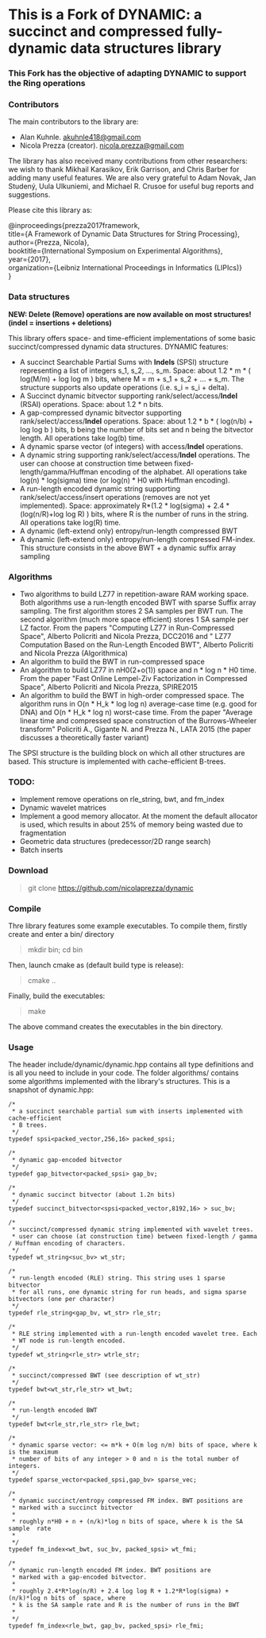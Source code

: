 This is a Fork of DYNAMIC: a succinct and compressed fully-dynamic data structures library
===============

### This Fork has the objective of adapting DYNAMIC to support the Ring operations

### Contributors

The main contributors to the library are: 

- Alan Kuhnle. akuhnle418@gmail.com
- Nicola Prezza (creator).  nicola.prezza@gmail.com

The library has also received many contributions from other researchers: we wish to thank Mikhail Karasikov, Erik Garrison, and Chris Barber for adding many useful features. We are also very grateful to Adam Novak, Jan Studený, Uula Ulkuniemi, and Michael R. Crusoe for useful bug reports and suggestions. 

Please cite this library as: 

@inproceedings{prezza2017framework,  
  title={A Framework of Dynamic Data Structures for String Processing},  
  author={Prezza, Nicola},  
  booktitle={International Symposium on Experimental Algorithms},  
  year={2017},  
  organization={Leibniz International Proceedings in Informatics (LIPIcs)}  
}

### Data structures

**NEW: Delete (Remove) operations are now available on most structures! (indel = insertions + deletions)**

This library offers space- and time-efficient implementations of some basic succinct/compressed dynamic data structures. DYNAMIC features:

- A succinct Searchable Partial Sums with **Indels** (SPSI) structure representing a list of integers s_1, s_2, ..., s_m. Space: about 1.2 * m * ( log(M/m) + log log m ) bits, where M = m + s_1 + s_2 + ... + s_m. The structure supports also update operations (i.e. s_i = s_i + delta).
- A Succinct dynamic bitvector supporting rank/select/access/**Indel** (RSAI) operations. Space: about 1.2 * n bits.
- A gap-compressed dynamic bitvector supporting rank/select/access/**Indel** operations. Space: about 1.2 * b * ( log(n/b) + log log b ) bits,  b being the number of bits set and n being the bitvector length. All operations take log(b) time.
- A dynamic sparse vector (of integers) with access/**Indel** operations.
- A dynamic string supporting rank/select/access/**Indel** operations. The user can choose at construction time between fixed-length/gamma/Huffman encoding of the alphabet. All operations take log(n) * log(sigma) time (or log(n) * H0 with Huffman encoding).
- A run-length encoded dynamic string supporting rank/select/access/insert operations (removes are not yet implemented). Space: approximately R*(1.2 * log(sigma) + 2.4 * (log(n/R)+log log R) ) bits, where R is the number of runs in the string. All operations take log(R) time.
- A dynamic (left-extend only) entropy/run-length compressed BWT
- A dynamic (left-extend only) entropy/run-length compressed FM-index. This structure consists in the above BWT + a dynamic suffix array sampling

### Algorithms

- Two algorithms to build LZ77 in repetition-aware RAM working space. Both algorithms use a run-length encoded BWT with sparse Suffix array sampling. The first algorithm stores 2 SA samples per BWT run. The second algorithm (much more space efficient) stores 1 SA sample per LZ factor. From the papers "Computing LZ77 in Run-Compressed Space", Alberto Policriti and Nicola Prezza, DCC2016 and "
LZ77 Computation Based on the Run-Length Encoded BWT", Alberto Policriti and Nicola Prezza (Algorithmica)
- An algorithm to build the BWT in run-compressed space
- An algorithm to build LZ77 in nH0(2+o(1)) space and n * log n * H0 time. From the paper "Fast Online Lempel-Ziv Factorization in Compressed Space", Alberto Policriti and Nicola Prezza, SPIRE2015
- An algorithm to build the BWT in high-order compressed space. The algorithm runs in O(n * H_k * log log n) average-case time (e.g. good for DNA) and O(n * H_k * log n) worst-case time. From the paper "Average linear time and compressed space construction of the Burrows-Wheeler transform"
Policriti A., Gigante N. and Prezza N., LATA 2015 (the paper discusses a theoretically faster variant)

The SPSI structure is the building block on which all other structures are based. This structure is implemented with cache-efficient B-trees.

### TODO: 

- Implement remove operations on rle_string, bwt, and fm_index
- Dynamic wavelet matrices
- Implement a good memory allocator. At the moment the default allocator is used, which results in about 25% of memory being wasted due to fragmentation
- Geometric data structures (predecessor/2D range search)
- Batch inserts

### Download

> git clone https://github.com/nicolaprezza/dynamic

### Compile

Thre library features some example executables. To compile them, firstly create and enter a bin/ directory

> mkdir bin; cd bin

Then, launch cmake as (default build type is release):

> cmake ..

Finally, build the executables:

> make

The above command creates the executables in the bin directory. 

### Usage

The header include/dynamic/dynamic.hpp contains all type definitions and is all you need to include in your code. The folder algorithms/ contains some algorithms implemented with the library's structures. This is a snapshot of dynamic.hpp:

    /*
     * a succinct searchable partial sum with inserts implemented with cache-efficient
     * B trees.
     */
    typedef spsi<packed_vector,256,16> packed_spsi;

    /*
     * dynamic gap-encoded bitvector
     */
    typedef gap_bitvector<packed_spsi> gap_bv;

    /*
     * dynamic succinct bitvector (about 1.2n bits)
     */
    typedef succinct_bitvector<spsi<packed_vector,8192,16> > suc_bv;

    /*
     * succinct/compressed dynamic string implemented with wavelet trees.
     * user can choose (at construction time) between fixed-length / gamma / Huffman encoding of characters.
     */
    typedef wt_string<suc_bv> wt_str;

    /*
     * run-length encoded (RLE) string. This string uses 1 sparse bitvector
     * for all runs, one dynamic string for run heads, and sigma sparse bitvectors (one per character)
     */
    typedef rle_string<gap_bv, wt_str> rle_str;

    /*
     * RLE string implemented with a run-length encoded wavelet tree. Each
     * WT node is run-length encoded. 
     */
    typedef wt_string<rle_str> wtrle_str;

    /*
     * succinct/compressed BWT (see description of wt_str)
     */
    typedef bwt<wt_str,rle_str> wt_bwt;

    /*
     * run-length encoded BWT
     */
    typedef bwt<rle_str,rle_str> rle_bwt;

    /*
     * dynamic sparse vector: <= m*k + O(m log n/m) bits of space, where k is the maximum
     * number of bits of any integer > 0 and n is the total number of integers.
     */
    typedef sparse_vector<packed_spsi,gap_bv> sparse_vec;

    /*
     * dynamic succinct/entropy compressed FM index. BWT positions are
     * marked with a succinct bitvector
     *
     * roughly n*H0 + n + (n/k)*log n bits of space, where k is the SA sample  rate
     *
     */
    typedef fm_index<wt_bwt, suc_bv, packed_spsi> wt_fmi;

    /*
     * dynamic run-length encoded FM index. BWT positions are
     * marked with a gap-encoded bitvector.
     *
     * roughly 2.4*R*log(n/R) + 2.4 log log R + 1.2*R*log(sigma) + (n/k)*log n bits of  space, where
     * k is the SA sample rate and R is the number of runs in the BWT
     *
     */
    typedef fm_index<rle_bwt, gap_bv, packed_spsi> rle_fmi;
